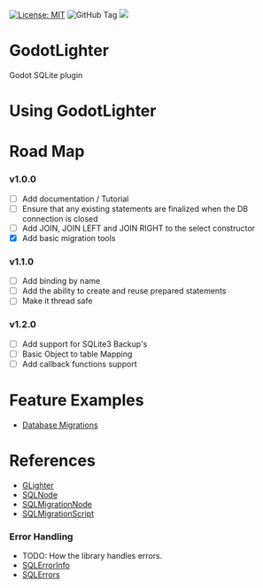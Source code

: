 [![License: MIT](https://img.shields.io/badge/License-MIT-yellow.svg)](https://opensource.org/licenses/MIT)
![GitHub Tag](https://img.shields.io/github/v/tag/alexey-pkv/GodotLighter?label=Version)
[![](https://dcbadge.limes.pink/api/server/YTVeGYqCaC?style=flat)](https://discord.gg/YTVeGYqCaC)


# GodotLighter 

Godot SQLite plugin


# Using GodotLighter






# Road Map

### **v1.0.0**

- [ ] Add documentation / Tutorial
- [ ] Ensure that any existing statements are finalized when the DB connection is closed
- [ ] Add JOIN, JOIN LEFT and JOIN RIGHT to the select constructor
- [x] Add basic migration tools

### **v1.1.0**
- [ ] Add binding by name
- [ ] Add the ability to create and reuse prepared statements
- [ ] Make it thread safe

### **v1.2.0**  
- [ ] Add support for SQLite3 Backup's
- [ ] Basic Object to table Mapping 
- [ ] Add callback functions support

# Feature Examples

* [Database Migrations](./docs/Features/Migrations.md)

# References 

* [GLighter](./docs/GLighter.md)
* [SQLNode](./docs/SQLNode.md)
* [SQLMigrationNode](./docs/Migration/SQLMigrationNode.md)
* [SQLMigrationScript](./docs/Migration/SQLMigrationScript.md)


### Error Handling
* TODO: How the library handles errors.
* [SQLErrorInfo](./docs/Objects/SQLErrorInfo.md)
* [SQLErrors](./docs/Objects/SQLErrors.md)
